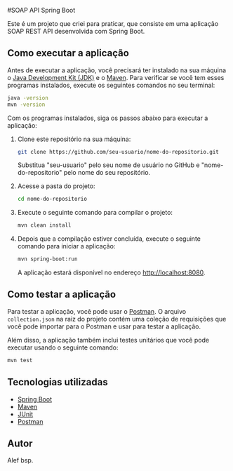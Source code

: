 #SOAP API Spring Boot

Este é um projeto que criei para praticar, que consiste em uma aplicação SOAP REST API desenvolvida com Spring Boot.

## Como executar a aplicação

Antes de executar a aplicação, você precisará ter instalado na sua máquina o [Java Development Kit (JDK)](https://www.oracle.com/br/java/technologies/javase-downloads.html) e o [Maven](https://maven.apache.org/). Para verificar se você tem esses programas instalados, execute os seguintes comandos no seu terminal:

```sh
java -version
mvn -version
```

Com os programas instalados, siga os passos abaixo para executar a aplicação:

1. Clone este repositório na sua máquina:
   
   ```sh
   git clone https://github.com/seu-usuario/nome-do-repositorio.git
   ```
   
   Substitua "seu-usuario" pelo seu nome de usuário no GitHub e "nome-do-repositorio" pelo nome do seu repositório.

2. Acesse a pasta do projeto:
   
   ```sh
   cd nome-do-repositorio
   ```

3. Execute o seguinte comando para compilar o projeto:
   
   ```sh
   mvn clean install
   ```

4. Depois que a compilação estiver concluída, execute o seguinte comando para iniciar a aplicação:
   
   ```sh
   mvn spring-boot:run
   ```

   A aplicação estará disponível no endereço [http://localhost:8080](http://localhost:8080).

## Como testar a aplicação

Para testar a aplicação, você pode usar o [Postman](https://www.postman.com/). O arquivo `collection.json` na raiz do projeto contém uma coleção de requisições que você pode importar para o Postman e usar para testar a aplicação.

Além disso, a aplicação também inclui testes unitários que você pode executar usando o seguinte comando:

```sh
mvn test
```

## Tecnologias utilizadas

- [Spring Boot](https://spring.io/projects/spring-boot)
- [Maven](https://maven.apache.org/)
- [JUnit](https://junit.org/junit5/)
- [Postman](https://www.postman.com/)

## Autor

Alef bsp.
